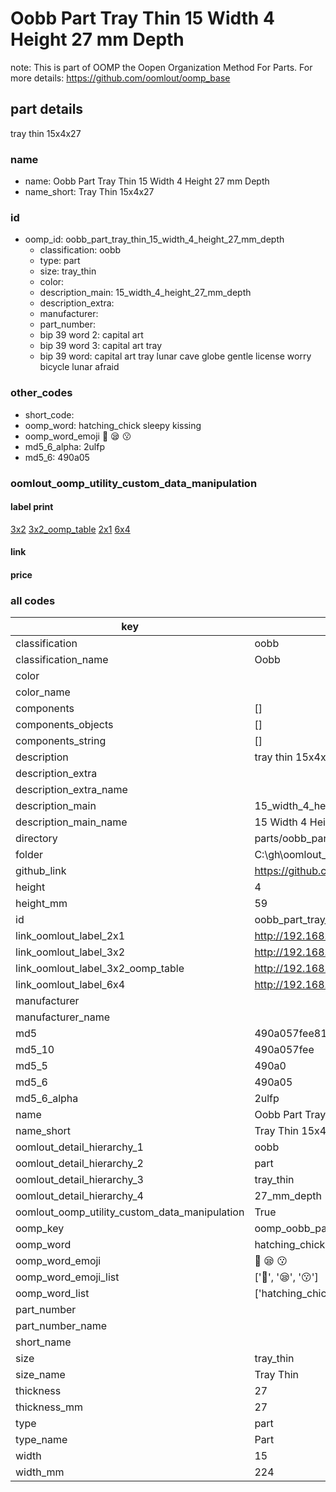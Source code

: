# Oobb Part Tray Thin 15 Width 4 Height 27 mm Depth  

note: This is part of OOMP the Oopen Organization Method For Parts. For more details: https://github.com/oomlout/oomp_base

##  part details
  



tray thin 15x4x27



### name
* name: Oobb Part Tray Thin 15 Width 4 Height 27 mm Depth
* name_short: Tray Thin 15x4x27 
### id
* oomp_id: oobb_part_tray_thin_15_width_4_height_27_mm_depth
  * classification: oobb
  * type: part
  * size: tray_thin
  * color: 
  * description_main: 15_width_4_height_27_mm_depth
  * description_extra: 
  * manufacturer: 
  * part_number: 
  * bip 39 word 2: capital art
  * bip 39 word 3: capital art tray
  * bip 39 word: capital art tray lunar cave globe gentle license worry bicycle lunar afraid

### other_codes
* short_code: 
* oomp_word: hatching_chick sleepy kissing
* oomp_word_emoji :hatching_chick: :sleepy: :kissing:
* md5_6_alpha: 2ulfp
* md5_6: 490a05






### oomlout_oomp_utility_custom_data_manipulation
#### label print
[3x2](http://192.168.1.245:1112/?label=oomp%202ulfp)
[3x2_oomp_table](http://192.168.1.108:1112/?label=oomp%202ulfp)
[2x1](http://192.168.1.242:1112/?label=oomp%202ulfp)
[6x4](http://192.168.1.55:1112/?label=oomp%202ulfp)    

#### link

                              

#### price







### all codes 
| key | value |  
| --- | --- |  
| classification | oobb |  
| classification_name | Oobb |  
| color |  |  
| color_name |  |  
| components | [] |  
| components_objects | [] |  
| components_string | [] |  
| description | tray thin 15x4x27 |  
| description_extra |  |  
| description_extra_name |  |  
| description_main | 15_width_4_height_27_mm_depth |  
| description_main_name | 15 Width 4 Height 27 mm Depth |  
| directory | parts/oobb_part_tray_thin_15_width_4_height_27_mm_depth |  
| folder | C:\gh\oomlout_oobb_version_4_generated_parts\parts\oobb_part_tray_thin_15_width_4_height_27_mm_depth |  
| github_link | https://github.com/oomlout/oomlout_oomp_part_src/tree/main/parts/oobb_part_tray_thin_15_width_4_height_27_mm_depth |  
| height | 4 |  
| height_mm | 59 |  
| id | oobb_part_tray_thin_15_width_4_height_27_mm_depth |  
| link_oomlout_label_2x1 | http://192.168.1.242:1112/?label=oomp%202ulfp |  
| link_oomlout_label_3x2 | http://192.168.1.245:1112/?label=oomp%202ulfp |  
| link_oomlout_label_3x2_oomp_table | http://192.168.1.108:1112/?label=oomp%202ulfp |  
| link_oomlout_label_6x4 | http://192.168.1.55:1112/?label=oomp%202ulfp |  
| manufacturer |  |  
| manufacturer_name |  |  
| md5 | 490a057fee812c258d126851cf433110 |  
| md5_10 | 490a057fee |  
| md5_5 | 490a0 |  
| md5_6 | 490a05 |  
| md5_6_alpha | 2ulfp |  
| name | Oobb Part Tray Thin 15 Width 4 Height 27 mm Depth |  
| name_short | Tray Thin 15x4x27  |  
| oomlout_detail_hierarchy_1 | oobb |  
| oomlout_detail_hierarchy_2 | part |  
| oomlout_detail_hierarchy_3 | tray_thin |  
| oomlout_detail_hierarchy_4 | 27_mm_depth |  
| oomlout_oomp_utility_custom_data_manipulation | True |  
| oomp_key | oomp_oobb_part_tray_thin_15_width_4_height_27_mm_depth |  
| oomp_word | hatching_chick sleepy kissing |  
| oomp_word_emoji | :hatching_chick: :sleepy: :kissing: |  
| oomp_word_emoji_list | [':hatching_chick:', ':sleepy:', ':kissing:'] |  
| oomp_word_list | ['hatching_chick', 'sleepy', 'kissing'] |  
| part_number |  |  
| part_number_name |  |  
| short_name |  |  
| size | tray_thin |  
| size_name | Tray Thin |  
| thickness | 27 |  
| thickness_mm | 27 |  
| type | part |  
| type_name | Part |  
| width | 15 |  
| width_mm | 224 |  
